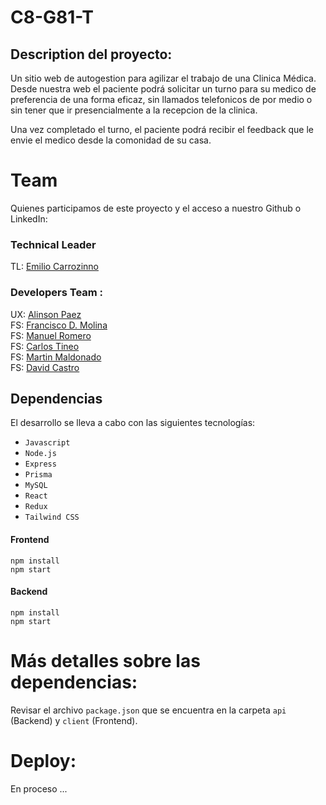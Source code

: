 # C8-G81-T
## Description del proyecto:
Un sitio web de autogestion para agilizar el trabajo de una Clinica Médica. Desde nuestra web el paciente podrá solicitar un turno para su medico de preferencia de una forma eficaz, sin llamados telefonicos de por medio o sin tener que ir presencialmente a la recepcion de la clinica.  

Una vez completado el turno, el paciente podrá recibir el feedback que le envie el medico desde la comonidad de su casa. 
# Team
Quienes participamos de este proyecto y el acceso a nuestro Github o LinkedIn:
### Technical Leader
TL: [Emilio Carrozinno](https://www.linkedin.com/in/emilio-carrozzino-221346183/)  

### Developers Team :
UX: [Alinson Paez](https://github.com/Alipaez33)  
FS: [Francisco D. Molina](https://github.com/TheFranciscoMolina)  
FS: [Manuel Romero]()  
FS: [Carlos Tineo](https://github.com/tineocac)  
FS: [Martin Maldonado]()  
FS: [David Castro]()  
## Dependencias
El desarrollo se lleva a cabo con las siguientes tecnologías:

- `Javascript`
- `Node.js`
- `Express`
- `Prisma`
- `MySQL`
- `React`
- `Redux`
- `Tailwind CSS`
#### Frontend
```
npm install
npm start
```
#### Backend
```
npm install
npm start
```
# Más detalles sobre las dependencias:
Revisar el archivo `package.json` que se encuentra en la carpeta `api` (Backend) y `client` (Frontend).

# Deploy:
En proceso ...
